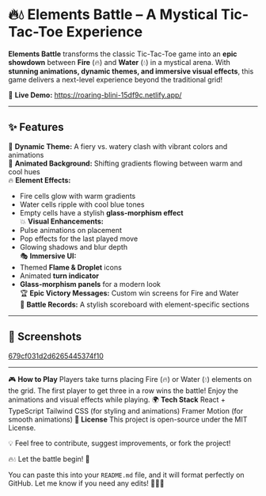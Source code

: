 # 🔥💧 Elements Battle – A Mystical Tic-Tac-Toe Experience  

**Elements Battle** transforms the classic Tic-Tac-Toe game into an **epic showdown** between **Fire** (🔥) and **Water** (💧) in a mystical arena. With **stunning animations, dynamic themes, and immersive visual effects**, this game delivers a next-level experience beyond the traditional grid!  

🚀 **Live Demo:** https://roaring-blini-15df9c.netlify.app/  

---

## ✨ Features  

🌟 **Dynamic Theme:** A fiery vs. watery clash with vibrant colors and animations  
🎨 **Animated Background:** Shifting gradients flowing between warm and cool hues  
🔥 **Element Effects:**  
- Fire cells glow with warm gradients  
- Water cells ripple with cool blue tones  
- Empty cells have a stylish **glass-morphism effect**  
💥 **Visual Enhancements:**  
- Pulse animations on placement  
- Pop effects for the last played move  
- Glowing shadows and blur depth  
🎭 **Immersive UI:**  
- Themed **Flame & Droplet** icons  
- Animated **turn indicator**  
- **Glass-morphism panels** for a modern look  
🏆 **Epic Victory Messages:** Custom win screens for Fire and Water  
📜 **Battle Records:** A stylish scoreboard with element-specific sections  

---

## 📸 Screenshots  

[679cf031d2d6265445374f10](https://api.pikwy.com/web/679cf031d2d6265445374f10.jpg)

---

🎮 **How to Play**
Players take turns placing Fire (🔥) or Water (💧) elements on the grid.
The first player to get three in a row wins the battle!
Enjoy the animations and visual effects while playing.
🌍 **Tech Stack**
React + TypeScript
Tailwind CSS (for styling and animations)
Framer Motion (for smooth animations)
📜 **License**
This project is open-source under the MIT License.

💡 Feel free to contribute, suggest improvements, or fork the project!

🔥💧 Let the battle begin! 🚀


You can paste this into your `README.md` file, and it will format perfectly on GitHub. Let me know if you need any edits! 🚀🔥💧
